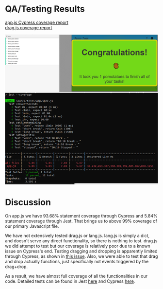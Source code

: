 # QA/Testing Results
[app.js Cypress coverage report](../../coverage/lcov-report/app.js.html)  
[drag.js coverage report](../../coverage/lcov-report/drag.js.html)  

![Cypress coverage report](./res.png)  
![Jest coverage report](./jest.png)  

# Discussion
On app.js we have 93.68% statement coverage through Cypress and 5.84% statement coverage through Jest. That brings us to above 99% coverage of our primary Javascript file.

We have not extensively tested drag.js or lang.js. lang.js is simply a dict, and doesn't serve any direct functionality, so there is nothing to test. drag.js we did attempt to test but our coverage is relatively poor due to a known issue on Cypress's end. Testing dragging and dropping is apparently limited through Cypress, as shown in [this issue](https://github.com/cypress-io/cypress/issues/845). Also, we were able to test that drag and drop actually functions, just specifically not events triggered by the drag+drop.

As a result, we have almost full coverage of all the functionalities in our code. Detailed tests can be found in Jest [here](../../../cse110-w21-group4/source/tests/app.spec.js) and Cypress [here](../../../cse110-w21-group4/cypress/integration/e2e.spec.js).
